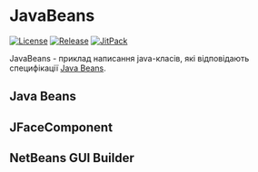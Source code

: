 # JavaBeans

[![License](https://img.shields.io/github/license/RutarAndriy/JavaBeans?color=%23FF5555)](https://opensource.org/licenses/MIT)
[![Release](https://img.shields.io/github/release/RutarAndriy/JavaBeans.svg)](https://github.com/RutarAndriy/JavaBeans/releases)
[![JitPack](https://jitpack.io/v/RutarAndriy/JavaBeans.svg)](https://jitpack.io/#RutarAndriy/JavaBeans)

JavaBeans - приклад написання java-класів, які відповідають специфікації [Java Beans](https://uk.wikipedia.org/wiki/JavaBeans).

## Java Beans

## JFaceComponent

## NetBeans GUI Builder
